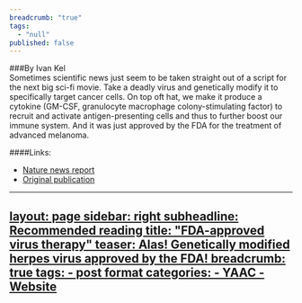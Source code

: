 ```yaml
---
breadcrumb: "true"
tags: 
  - "null"
published: false
---
```



###By Ivan Kel   
Sometimes scientific news just seem to be taken straight out of a script for the next big sci-fi movie. Take a deadly virus and genetically modify it to specifically target cancer cells. On top oft hat, we make it produce a cytokine (GM-CSF, granulocyte macrophage colony-stimulating factor) to recruit and activate antigen-presenting cells and thus to further boost our immune system. And it was just approved by the FDA for the treatment of advanced melanoma. 

####Links: 
- <a href="https://youngalliance.github.io/yaac/website/BC-emperor/" target="_blank">Nature news report
- <a href="http://jco.ascopubs.org/content/33/25/2780" target="_blank">Original publication 

---
layout: page
sidebar: right
subheadline: Recommended reading
title:  "FDA-approved virus therapy"
teaser: Alas! Genetically modified herpes virus approved by the FDA! 
breadcrumb: true
tags:
    - post format
categories:
    - YAAC
    - Website
---

